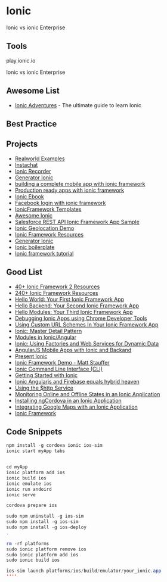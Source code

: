 # Ionic

Ionic vs ionic Enterprise


## Tools
play.ionic.io

Ionic vs ionic Enterprise

## Awesome List
* [Ionic Adventures](https://github.com/juarezpaf/ionic-adventures) - The ultimate guide to learn Ionic 

## Best Practice

## Projects
* [Realworld Examples](https://github.com/lockeyo/Ionic-Framework-Resources/blob/master/realworld-examples.md)
* [Instachat](https://github.com/gregavola/instachat)
* [Ionic Recorder](https://github.com/tracktunes/ionic-recorder)
* [Generator Ionic](https://github.com/diegonetto/generator-ionic)
* [building a complete mobile app with ionic framework](https://github.com/ionicthemes/building-a-complete-mobile-app-with-ionic-framework)
* [Production ready apps with ionic framework](https://github.com/airpair/production-ready-apps-with-ionic-framework)
* [Ionic Ebook](https://github.com/innovieco/ionic-ebook)
* [Facebook login with ionic framework](https://github.com/ionicthemes/facebook-login-with-ionic-framework)
* [IonicFramework Templates](https://github.com/HansUXdev/IonicFramework-Templates)
* [Awesome Ionic](https://github.com/chrisbernal/awesome-ionic)
* [Salesforce REST API Ionic Framework App Sample](https://github.com/myurasov/Salesforce-REST-API-Ionic-Framework-App-Sample)
* [Ionic Geolocation Demo](https://github.com/Gajotres/IonicGeolocationDemo)
* [Ionic Framework Resources](https://github.com/lockeyo/Ionic-Framework-Resources)
* [Generator Ionic](https://github.com/mikehaas763/generator-ionic)
* [Ionic boilerplate](https://github.com/cowfox/ionic-boilerplate)
* [Ionic framework tutorial](https://thinkster.io/ionic-framework-tutorial)

## Good List

* [40+ Ionic Framework 2 Resources](http://mcgivery.com/15-ionic-framework-2-resources/)
* [240+ Ionic Framework Resources](http://mcgivery.com/100-ionic-framework-resources/)
* [Hello World: Your First Ionic Framework App](http://mcgivery.com/hello-world-first-ionic-framework-app/)
* [Hello Backend: Your Second Ionic Framework App](http://mcgivery.com/hello-backend-your-second-ionic-framework-app/)
* [Hello Modules: Your Third Ionic Framework App](http://mcgivery.com/hello-modules-your-third-ionic-framework-app/)
* [Debugging Ionic Apps using Chrome Developer Tools](http://mcgivery.com/debugging-ionic-apps-chrome-developer-tools/)
* [Using Custom URL Schemes In Your Ionic Framework App](http://mcgivery.com/using-custom-url-schemes-ionic-framework-app/)
* [Ionic: Master Detail Pattern](http://mcgivery.com/ionic-master-detail-pattern/)
* [Modules in Ionic/Angular](http://mcgivery.com/modules-ionicangular/)
* [Ionic: Using Factories and Web Services for Dynamic Data](http://mcgivery.com/ionic-using-factories-and-web-services-for-dynamic-data/)
* [AngularJS Mobile Apps with Ionic and Backand](http://blog.backand.com/angularjs-mobile-apps-with-ionic-and-backand/)
* [Present Ionic](http://ionicframework.com/present-ionic/slides/#/1)
* [Ionic Framework Demo - Matt Stauffer](https://www.youtube.com/watch?v=nh9EARpk-dc)
* [Ionic Command Line Interface (CLI)](http://www.joshmorony.com/getting-started-with-the-ionic-command-line-interface-cli/)
* [Getting Started with Ionic](http://blog.teamtreehouse.com/getting-started-ionic)
* [Ionic Angularjs and Firebase equals hybrid heaven](http://blog.budacode.com/2015/06/09/ionic-angularjs-and-firebase-equals-hybrid-heaven/)
* [Using the $http Service](http://www.joshmorony.com/part-1-using-the-http-service-in-ionic-to-dynamically-load-google-map-markers/)
* [Monitoring Online and Offline States in an Ionic Application](http://www.joshmorony.com/monitoring-online-and-offline-states-in-an-ionic-application/)
* [Installing ngCordova in an Ionic Application](http://www.joshmorony.com/installing-ngcordova-in-an-ionic-application/)
* [Integrating Google Maps with an Ionic Application](http://www.joshmorony.com/integrating-google-maps-with-an-ionic-application/)
* [Ionic Framework](https://www.script-tutorials.com/ionic-framework/)



## Code Snippets
````java
npm install -g cordova ionic ios-sim
ionic start myApp tabs


cd myApp
ionic platform add ios
ionic build ios
ionic emulate ios 
ionic run andoird 
ionic serve

cordova prepare ios

sudo npm uninstall -g ios-sim
sudo npm install -g ios-sim
sudo npm install -g ios-deploy
.

rm -rf platforms
sudo ionic platform remove ios
sudo ionic platform add ios
sudo ionic build ios

ios-sim launch platforms/ios/build/emulator/your_ionic.app
''''


